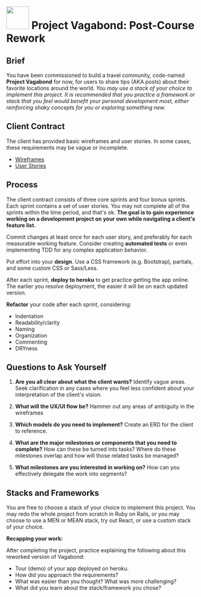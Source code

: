 # <img src="https://cloud.githubusercontent.com/assets/7833470/10899314/63829980-8188-11e5-8cdd-4ded5bcb6e36.png" height="60"> Project Vagabond: Post-Course Rework

## Brief

You have been commissioned to build a travel community, code-named **Project Vagabond** for now, for users to share tips (AKA posts) about their favorite locations around the world. _You may use a stack of your choice to implement this project. It is recommended that you practice a framework or stack that you feel would benefit your personal development most, either reinforcing shaky concepts for you or exploring something new._

## Client Contract

The client has provided basic wireframes and user stories. In some cases, these requirements may be vague or incomplete.

* [Wireframes](./wireframes.png)
* [User Stories](./user-stories.md)

## Process

The client contract consists of three core sprints and four bonus sprints. Each sprint contains a set of user stories. You may not complete all of the sprints within the time period, and that's ok. **The goal is to gain experience working on a development project on your own while navigating a client's feature list.**

Commit changes at least once for each user story, and preferably for each measurable working feature. Consider creating **automated tests** or even implementing TDD for any complex application behavior.

Put effort into your **design**. Use a CSS framework (e.g. Bootstrap), partials, and some custom CSS or Sass/Less.

After each sprint, **deploy to heroku** to get practice getting the app online. The earlier you resolve deployment, the easier it will be on each updated version.

**Refactor** your code after each sprint, considering:

* Indentation
* Readability/clarity
* Naming
* Organization
* Commenting
* DRYness

## Questions to Ask Yourself

1. **Are you all clear about what the client wants?** Identify vague areas. Seek clarification in any cases where you feel less confident about your interpretation of the client's vision.

2. **What will the UX/UI flow be?** Hammer out any areas of ambiguity in the wireframes

3. **Which models do you need to implement?** Create an ERD for the client to reference.

4. **What are the major milestones or components that you need to complete?** How can these be turned into tasks? Where do these milestones overlap and how will those related tasks be managed?

5. **What milestones are you interested in working on?** How can you effectively delegate the work into segments?

## Stacks and Frameworks

You are free to choose a stack of your choice to implement this project. You may redo the whole project from scratch in Ruby on Rails, or you may choose to use a MEN or MEAN stack, try out React, or use a custom stack of your choice.

**Recapping your work:**

After completing the project, practice explaining the following about this reworked version of Vagabond:

* Tour (demo) of your app deployed on heroku.
* How did you approach the requirements?
* What was easier than you thought? What was more challenging?
* What did you learn about the stack/framework you chose?
